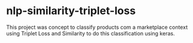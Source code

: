 # nlp-similarity-triplet-loss
This project was concept to classify products com a marketplace context using Triplet Loss and Similarity to do this classification using keras.
